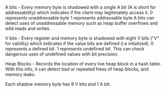 
A bits - Every memory byte is shadowed with a single A bit (A is short for addressability) which indicates if the client may legitimately access it. 
	0 represents unaddressable byte 
	1 represents addressable byte
A bits can detect uses of unaddressable memory such as heap buffer overflows and wild reads and writes.  

V bits - Every register and memory byte is shadowed with eight V bits ("V" for validity) which indicates if the value bits are defined (i.e intialized). 
	0 represents a defined bit. 
	1 represents undefined bit. 
This can check dangerous uses of undefined values with bit precision. 

Heap Blocks - Records the location of every live heap block in a hash table. With this info, it can detect bad or repeated frees of heap blocks, and memory leaks.  

Each shadow memory byte has 8 V bits and 1 A bit. 